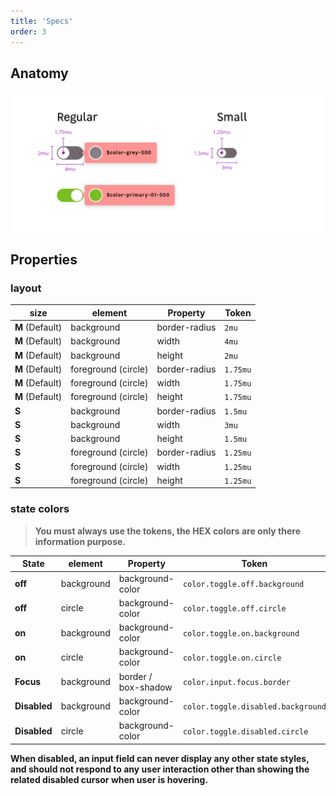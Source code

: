 ```yaml
---
title: 'Specs'
order: 3
---
```


## Anatomy

![specs](Toggles-documentation.png)

## Properties

### layout

| size            | element             | Property      | Token    |
| --------------- | ------------------- | ------------- | -------- |
| **M** (Default) | background          | border-radius | `2mu`    |
| **M** (Default) | background          | width         | `4mu`    |
| **M** (Default) | background          | height        | `2mu`    |
| **M** (Default) | foreground (circle) | border-radius | `1.75mu` |
| **M** (Default) | foreground (circle) | width         | `1.75mu` |
| **M** (Default) | foreground (circle) | height        | `1.75mu` |
| **S**           | background          | border-radius | `1.5mu`  |
| **S**           | background          | width         | `3mu`    |
| **S**           | background          | height        | `1.5mu`  |
| **S**           | foreground (circle) | border-radius | `1.25mu` |
| **S**           | foreground (circle) | width         | `1.25mu` |
| **S**           | foreground (circle) | height        | `1.25mu` |

### state colors

> **You must always use the tokens, the HEX colors are only there information purpose.**

| State        | element    | Property            | Token                              | Color   |
| ------------ | ---------- | ------------------- | ---------------------------------- | ------- |
| **off**      | background | background-color    | `color.toggle.off.background`      | #887f87 |
| **off**      | circle     | background-color    | `color.toggle.off.circle`          | #ffffff |
| **on**       | background | background-color    | `color.toggle.on.background`       | #78be20 |
| **on**       | circle     | background-color    | `color.toggle.on.circle`           | #ffffff |
| **Focus**    | background | border / box-shadow | `color.input.focus.border`         | #25a8d0 |
| **Disabled** | background | background-color    | `color.toggle.disabled.background` | #eeeef0 |
| **Disabled** | circle     | background-color    | `color.toggle.disabled.circle`     | #bab6bc |

**When disabled, an input field can never display any other state styles, and should not respond to any user interaction other than showing the related disabled cursor when user is hovering.**
